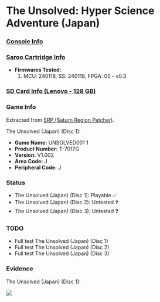 # The Unsolved: Hyper Science Adventure (Japan)

### [Console Info](../../../../../Info/Consoles/VA13/README.md)

### [Saroo Cartridge Info](../../../../../Info/Cartridges/RetroGameParadiseStore/1.32F/README.md)

- <b>Firmwares Tested:</b>
  1. MCU: 240118, SS: 240118, FPGA: 05 - v0.3

### [SD Card Info (Lenovo - 128 GB)](../../../../../Info/SdCards/Lenovo/128GB/fat32/README.md)

### Game Info

Extracted from [SRP (Saturn Region Patcher)](https://segaxtreme.net/resources/saturn-region-patcher.81/download).

The Unsolved (Japan) (Disc 1):

- <b>Game Name:</b> UNSOLVED001 1
- <b>Product Number:</b> T-7017G
- <b>Version:</b> V1.002
- <b>Area Code:</b> J
- <b>Peripheral Code:</b> J

### Status

- The Unsolved (Japan) (Disc 1): Playable :white_check_mark:
- The Unsolved (Japan) (Disc 2): Untested :question:
- The Unsolved (Japan) (Disc 3): Untested :question:

### TODO

- Full test The Unsolved (Japan) (Disc 1)
- Full test The Unsolved (Japan) (Disc 2)
- Full test The Unsolved (Japan) (Disc 3)

### Evidence

The Unsolved (Japan) (Disc 1):

[![](https://img.youtube.com/vi/1nxOQ_vpHWQ/0.jpg)](https://www.youtube.com/watch?v=1nxOQ_vpHWQ)
